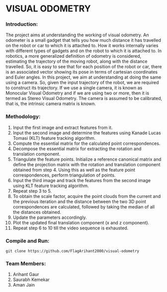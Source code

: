 # VISUAL ODOMETRY

### Introduction:
The project aims at understanding the working of visual odometry. An odometer is a small gadget that tells you how much distance it has travelled on the robot or car to which it is attached to. How it works internally varies with different types of gadgets and on the robot to which it is attached to. In robotics, a more generalized definition of odometry is considered, estimating the trajectory of the moving robot, along with the distance travelled. So, it is easy to see that for each position of the robot or car, there is an associated vector showing its pose in terms of cartesian coordinates and Euler angles. In this project, we aim at understanding at doing the same using a camera. So, given the input trajectory of the robot, we are required to construct its trajectory. If we use a single camera, it is known as Monocular Visual Odometry and if we are using two or more, then it is termed as Stereo Visual Odometry. The camera is assumed to be calibrated, that is, the intrinsic camera matrix is known.

### Methodology:
1. Input the first image and extract features from it.
2. Input the second image and determine the features using Kanade Lucas Tomasi (KLT) feature tracking algorithm.
3. Compute the essential matrix for the calculated point correspondences. 
4. Decompose the essential matrix for extracting the rotation and translation component.
5. Triangulate the feature points. Initialize a reference canonical matrix and define the projection matrix with the rotation and translation component obtained from step 4. Using this as well as the feature point correspondences, perform triangulation of points. 
6. Input the third image and track the features from the second image using KLT feature tracking algorithm.
7. Repeat step 3 to 5. 
8. To obtain the scale factor, acquire the point clouds from the current and the previous iteration and the distance between the two 3D point correspondences are calculated, followed by taking the median of all the distances obtained. 
9. Update the parameters accordingly. 
10. Plot the updated final translation component (x and z component).
11. Repeat step 6 to 10 till the video sequence is exhausted.

### Compile and Run:
```git clone https://github.com/FlagArihant2000/visual-odometry```
### Team Members:

1. Arihant Gaur
2. Saurabh Kemekar
3. Aman Jain
